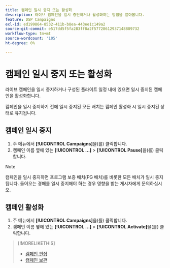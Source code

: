 ```yaml
---
title: 캠페인 일시 중지 또는 활성화
description: 라이브 캠페인을 일시 중단하거나 활성화하는 방법을 알아봅니다.
feature: DSP Campaigns
exl-id: ed199864-8532-411b-b8ea-443ee1c149a2
source-git-commit: e517dd5f5fa283ff8a2f57728612937148889732
workflow-type: tm+mt
source-wordcount: '105'
ht-degree: 0%

---
```


# 캠페인 일시 중지 또는 활성화

라이브 캠페인을 일시 중지하거나 구성된 플라이트 일정 내에 있으면 일시 중지된 캠페인을 활성화합니다.

캠페인을 일시 중지하기 전에 일시 중지된 모든 배치는 캠페인 활성화 시 일시 중지된 상태로 유지됩니다.

## 캠페인 일시 중지

1. 주 메뉴에서 **[!UICONTROL Campaigns]**&#x200B;을(를) 클릭합니다.
1. 캠페인 이름 옆에 있는 **[!UICONTROL ...]** > **[!UICONTROL Pause]**&#x200B;을(를) 클릭합니다.

>[!NOTE]
>
>캠페인을 일시 중지하면 프로그램 보증 배치(PG 배치)를 비롯한 모든 배치가 일시 중지됩니다. 들어오는 경매를 일시 중지해야 하는 경우 영향을 받는 게시자에게 문의하십시오.

## 캠페인 활성화

1. 주 메뉴에서 **[!UICONTROL Campaigns]**&#x200B;을(를) 클릭합니다.
1. 캠페인 이름 옆에 있는 **[!UICONTROL ...]** > **[!UICONTROL Activate]**&#x200B;을(를) 클릭합니다.

>[!MORELIKETHIS]
>
>* [캠페인 편집](campaign-edit.md)
>* [캠페인 보관](campaign-archive-unarchive.md)
